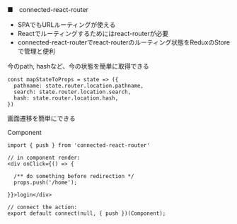 

■　connected-react-router

- SPAでもURLルーティングが使える
- Reactでルーティングするためにはreact-routerが必要
- connected-react-routerでreact-routerのルーティング状態をReduxのStoreで管理と便利

今のpath, hashなど、今の状態を簡単に取得できる

```
const mapStateToProps = state => ({
  pathname: state.router.location.pathname,
  search: state.router.location.search,
  hash: state.router.location.hash,
})
```

画面遷移を簡単にできる

Component
```
import { push } from 'connected-react-router'

// in component render:
<div onClick={() => {

  /** do something before redirection */
  props.push('/home');

}}>login</div>

// connect the action:
export default connect(null, { push })(Component);
```

